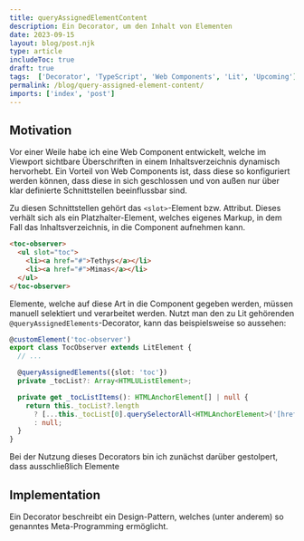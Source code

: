 ```yaml
---
title: queryAssignedElementContent
description: Ein Decorator, um den Inhalt von Elementen
date: 2023-09-15
layout: blog/post.njk
type: article
includeToc: true
draft: true
tags:  ['Decorator', 'TypeScript', 'Web Components', 'Lit', 'Upcoming']
permalink: /blog/query-assigned-element-content/
imports: ['index', 'post']
---
```


## Motivation

Vor einer Weile habe ich eine Web Component entwickelt, welche im Viewport sichtbare Überschriften in einem Inhaltsverzeichnis dynamisch hervorhebt. Ein Vorteil von Web Components ist, dass diese so konfiguriert werden können, dass diese in sich geschlossen und von außen nur über klar definierte Schnittstellen beeinflussbar sind.

Zu diesen Schnittstellen gehört das `<slot>`-Element bzw. Attribut. Dieses verhält sich als ein Platzhalter-Element, welches eigenes Markup, in dem Fall das Inhaltsverzeichnis, in die Component aufnehmen kann.
```html
<toc-observer>
  <ul slot="toc">
    <li><a href="#">Tethys</a></li>
    <li><a href="#">Mimas</a></li>
  </ul>
</toc-observer>
```
Elemente, welche auf diese Art in die Component gegeben werden, müssen manuell selektiert und verarbeitet werden.
Nutzt man den zu Lit gehörenden `@queryAssignedElements`-Decorator, kann das beispielsweise so aussehen:

```ts
@customElement('toc-observer')
export class TocObserver extends LitElement {
  // ...

  @queryAssignedElements({slot: 'toc'})
  private _tocList?: Array<HTMLUListElement>;

  private get _tocListItems(): HTMLAnchorElement[] | null {
    return this._tocList?.length
      ? [...this._tocList[0].querySelectorAll<HTMLAnchorElement>('[href^="#"]')]
      : null;
  }
}
```
Bei der Nutzung dieses Decorators bin ich zunächst darüber gestolpert, dass ausschließlich Elemente


## Implementation
Ein Decorator beschreibt ein Design-Pattern, welches (unter anderem) so genanntes Meta-Programming ermöglicht.

